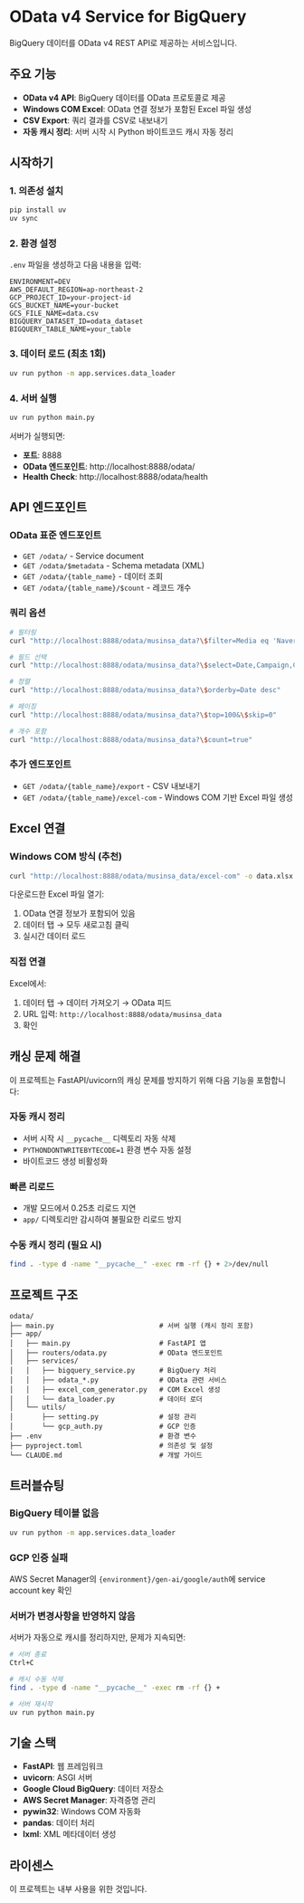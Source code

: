 # OData v4 Service for BigQuery

BigQuery 데이터를 OData v4 REST API로 제공하는 서비스입니다.

## 주요 기능

- **OData v4 API**: BigQuery 데이터를 OData 프로토콜로 제공
- **Windows COM Excel**: OData 연결 정보가 포함된 Excel 파일 생성
- **CSV Export**: 쿼리 결과를 CSV로 내보내기
- **자동 캐시 정리**: 서버 시작 시 Python 바이트코드 캐시 자동 정리

## 시작하기

### 1. 의존성 설치

```bash
pip install uv
uv sync
```

### 2. 환경 설정

`.env` 파일을 생성하고 다음 내용을 입력:

```env
ENVIRONMENT=DEV
AWS_DEFAULT_REGION=ap-northeast-2
GCP_PROJECT_ID=your-project-id
GCS_BUCKET_NAME=your-bucket
GCS_FILE_NAME=data.csv
BIGQUERY_DATASET_ID=odata_dataset
BIGQUERY_TABLE_NAME=your_table
```

### 3. 데이터 로드 (최초 1회)

```bash
uv run python -m app.services.data_loader
```

### 4. 서버 실행

```bash
uv run python main.py
```

서버가 실행되면:
- **포트**: 8888
- **OData 엔드포인트**: http://localhost:8888/odata/
- **Health Check**: http://localhost:8888/odata/health

## API 엔드포인트

### OData 표준 엔드포인트

- `GET /odata/` - Service document
- `GET /odata/$metadata` - Schema metadata (XML)
- `GET /odata/{table_name}` - 데이터 조회
- `GET /odata/{table_name}/$count` - 레코드 개수

### 쿼리 옵션

```bash
# 필터링
curl "http://localhost:8888/odata/musinsa_data?\$filter=Media eq 'Naver'"

# 필드 선택
curl "http://localhost:8888/odata/musinsa_data?\$select=Date,Campaign,Clicks"

# 정렬
curl "http://localhost:8888/odata/musinsa_data?\$orderby=Date desc"

# 페이징
curl "http://localhost:8888/odata/musinsa_data?\$top=100&\$skip=0"

# 개수 포함
curl "http://localhost:8888/odata/musinsa_data?\$count=true"
```

### 추가 엔드포인트

- `GET /odata/{table_name}/export` - CSV 내보내기
- `GET /odata/{table_name}/excel-com` - Windows COM 기반 Excel 파일 생성

## Excel 연결

### Windows COM 방식 (추천)

```bash
curl "http://localhost:8888/odata/musinsa_data/excel-com" -o data.xlsx
```

다운로드한 Excel 파일 열기:
1. OData 연결 정보가 포함되어 있음
2. 데이터 탭 → 모두 새로고침 클릭
3. 실시간 데이터 로드

### 직접 연결

Excel에서:
1. 데이터 탭 → 데이터 가져오기 → OData 피드
2. URL 입력: `http://localhost:8888/odata/musinsa_data`
3. 확인

## 캐싱 문제 해결

이 프로젝트는 FastAPI/uvicorn의 캐싱 문제를 방지하기 위해 다음 기능을 포함합니다:

### 자동 캐시 정리
- 서버 시작 시 `__pycache__` 디렉토리 자동 삭제
- `PYTHONDONTWRITEBYTECODE=1` 환경 변수 자동 설정
- 바이트코드 생성 비활성화

### 빠른 리로드
- 개발 모드에서 0.25초 리로드 지연
- `app/` 디렉토리만 감시하여 불필요한 리로드 방지

### 수동 캐시 정리 (필요 시)
```bash
find . -type d -name "__pycache__" -exec rm -rf {} + 2>/dev/null
```

## 프로젝트 구조

```
odata/
├── main.py                          # 서버 실행 (캐시 정리 포함)
├── app/
│   ├── main.py                      # FastAPI 앱
│   ├── routers/odata.py             # OData 엔드포인트
│   ├── services/
│   │   ├── bigquery_service.py      # BigQuery 처리
│   │   ├── odata_*.py               # OData 관련 서비스
│   │   ├── excel_com_generator.py   # COM Excel 생성
│   │   └── data_loader.py           # 데이터 로더
│   └── utils/
│       ├── setting.py               # 설정 관리
│       └── gcp_auth.py              # GCP 인증
├── .env                             # 환경 변수
├── pyproject.toml                   # 의존성 및 설정
└── CLAUDE.md                        # 개발 가이드
```

## 트러블슈팅

### BigQuery 테이블 없음
```bash
uv run python -m app.services.data_loader
```

### GCP 인증 실패
AWS Secret Manager의 `{environment}/gen-ai/google/auth`에 service account key 확인

### 서버가 변경사항을 반영하지 않음
서버가 자동으로 캐시를 정리하지만, 문제가 지속되면:
```bash
# 서버 종료
Ctrl+C

# 캐시 수동 삭제
find . -type d -name "__pycache__" -exec rm -rf {} +

# 서버 재시작
uv run python main.py
```

## 기술 스택

- **FastAPI**: 웹 프레임워크
- **uvicorn**: ASGI 서버
- **Google Cloud BigQuery**: 데이터 저장소
- **AWS Secret Manager**: 자격증명 관리
- **pywin32**: Windows COM 자동화
- **pandas**: 데이터 처리
- **lxml**: XML 메타데이터 생성

## 라이센스

이 프로젝트는 내부 사용을 위한 것입니다.
